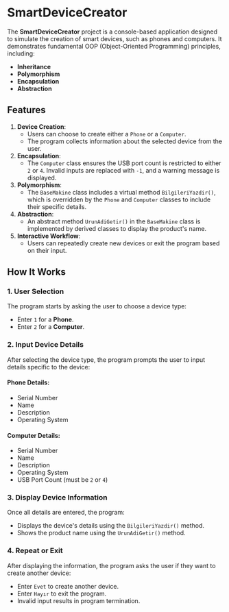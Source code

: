# SmartDeviceCreator
The **SmartDeviceCreator** project is a console-based application designed to simulate the creation of smart devices, such as phones and computers. It demonstrates fundamental OOP (Object-Oriented Programming) principles, including:

- **Inheritance**
- **Polymorphism**
- **Encapsulation**
- **Abstraction**

## Features
1. **Device Creation**:
   - Users can choose to create either a `Phone` or a `Computer`.
   - The program collects information about the selected device from the user.
2. **Encapsulation**:
   - The `Computer` class ensures the USB port count is restricted to either `2` or `4`. Invalid inputs are replaced with `-1`, and a warning message is displayed.
3. **Polymorphism**:
   - The `BaseMakine` class includes a virtual method `BilgileriYazdir()`, which is overridden by the `Phone` and `Computer` classes to include their specific details.
4. **Abstraction**:
   - An abstract method `UrunAdiGetir()` in the `BaseMakine` class is implemented by derived classes to display the product's name.
5. **Interactive Workflow**:
   - Users can repeatedly create new devices or exit the program based on their input.

## How It Works
### 1. User Selection
The program starts by asking the user to choose a device type:

- Enter `1` for a **Phone**.
- Enter `2` for a **Computer**.

### 2. Input Device Details
After selecting the device type, the program prompts the user to input details specific to the device:

#### Phone Details:
- Serial Number
- Name
- Description
- Operating System

#### Computer Details:
- Serial Number
- Name
- Description
- Operating System
- USB Port Count (must be `2` or `4`)

### 3. Display Device Information
Once all details are entered, the program:
- Displays the device's details using the `BilgileriYazdir()` method.
- Shows the product name using the `UrunAdiGetir()` method.

### 4. Repeat or Exit
After displaying the information, the program asks the user if they want to create another device:
- Enter `Evet` to create another device.
- Enter `Hayır` to exit the program.
- Invalid input results in program termination.
